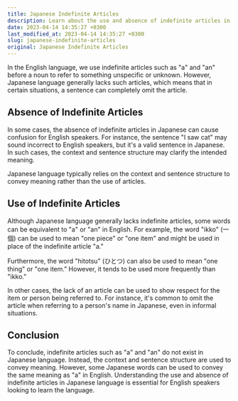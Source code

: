 ```yaml
---
title: Japanese Indefinite Articles
description: Learn about the use and absence of indefinite articles in Japanese language.
date: 2023-04-14 14:35:27 +0300
last_modified_at: 2023-04-14 14:35:27 +0300
slug: japanese-indefinite-articles
original: Japanese Indefinite Articles
---
```

In the English language, we use indefinite articles such as "a" and "an" before a noun to refer to something unspecific or unknown. However, Japanese language generally lacks such articles, which means that in certain situations, a sentence can completely omit the article.

## Absence of Indefinite Articles

In some cases, the absence of indefinite articles in Japanese can cause confusion for English speakers. For instance, the sentence "I saw cat" may sound incorrect to English speakers, but it's a valid sentence in Japanese. In such cases, the context and sentence structure may clarify the intended meaning.

Japanese language typically relies on the context and sentence structure to convey meaning rather than the use of articles.

## Use of Indefinite Articles

Although Japanese language generally lacks indefinite articles, some words can be equivalent to "a" or "an" in English. For example, the word "ikko" (一個) can be used to mean "one piece" or "one item" and might be used in place of the indefinite article "a."

Furthermore, the word "hitotsu" (ひとつ) can also be used to mean "one thing" or "one item." However, it tends to be used more frequently than "ikko."

In other cases, the lack of an article can be used to show respect for the item or person being referred to. For instance, it's common to omit the article when referring to a person's name in Japanese, even in informal situations.

## Conclusion

To conclude, indefinite articles such as "a" and "an" do not exist in Japanese language. Instead, the context and sentence structure are used to convey meaning. However, some Japanese words can be used to convey the same meaning as "a" in English. Understanding the use and absence of indefinite articles in Japanese language is essential for English speakers looking to learn the language.